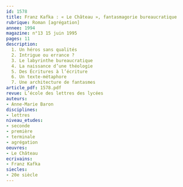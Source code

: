 ```yaml
---
id: 1578
title: Franz Kafka : « Le Château », fantasmagorie bureaucratique
rubrique: Roman [agrégation]
annee: 1994
magazine: n°13 15 juin 1995
pages: 11
description: 
  1. Un héros sans qualités
  2. Intrigue ou errance ?
  3. Le labyrinthe bureaucratique
  4. La naissance d’une théologie
  5. Des Écritures à l’écriture
  6. Un texte-métaphore
  7. Une architecture de fantasmes
article_pdf: 1578.pdf
revue: L’école des lettres des lycées
auteurs:
- Anne-Marie Baron
disciplines:
- lettres
niveau_etudes:
- seconde
- première
- terminale
- agrégation
oeuvres:
- Le Château
ecrivains:
- Franz Kafka
siecles:
- 20e siècle
---
```

